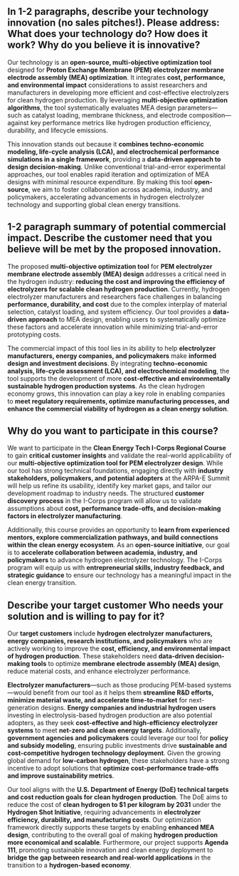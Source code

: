 

In 1-2 paragraphs, describe your technology innovation (no sales pitches!). Please address: What does your technology do? How does it work? Why do you believe it is innovative?
--
Our technology is an **open-source, multi-objective optimization tool** designed for **Proton Exchange Membrane (PEM) electrolyzer membrane electrode assembly (MEA) optimization**. It integrates **cost, performance, and environmental impact** considerations to assist researchers and manufacturers in developing more efficient and cost-effective electrolyzers for clean hydrogen production. By leveraging **multi-objective optimization algorithms**, the tool systematically evaluates MEA design parameters—such as catalyst loading, membrane thickness, and electrode composition—against key performance metrics like hydrogen production efficiency, durability, and lifecycle emissions.

This innovation stands out because it **combines techno-economic modeling, life-cycle analysis (LCA), and electrochemical performance simulations in a single framework**, providing a **data-driven approach to design decision-making**. Unlike conventional trial-and-error experimental approaches, our tool enables rapid iteration and optimization of MEA designs with minimal resource expenditure. By making this tool **open-source**, we aim to foster collaboration across academia, industry, and policymakers, accelerating advancements in hydrogen electrolyzer technology and supporting global clean energy transitions.



1-2 paragraph summary of potential commercial impact. Describe the customer need that you believe will be met by the proposed innovation.
---
The proposed **multi-objective optimization tool** for **PEM electrolyzer membrane electrode assembly (MEA) design** addresses a critical need in the hydrogen industry: **reducing the cost and improving the efficiency of electrolyzers for scalable clean hydrogen production**. Currently, hydrogen electrolyzer manufacturers and researchers face challenges in balancing **performance, durability, and cost** due to the complex interplay of material selection, catalyst loading, and system efficiency. Our tool provides a **data-driven approach** to MEA design, enabling users to systematically optimize these factors and accelerate innovation while minimizing trial-and-error prototyping costs.

The commercial impact of this tool lies in its ability to help **electrolyzer manufacturers, energy companies, and policymakers** make **informed design and investment decisions**. By integrating **techno-economic analysis, life-cycle assessment (LCA), and electrochemical modeling**, the tool supports the development of more **cost-effective and environmentally sustainable hydrogen production systems**. As the clean hydrogen economy grows, this innovation can play a key role in enabling companies to **meet regulatory requirements, optimize manufacturing processes, and enhance the commercial viability of hydrogen as a clean energy solution**.


Why do you want to participate in this course?
--
We want to participate in the **Clean Energy Tech I-Corps Regional Course** to gain **critical customer insights** and validate the real-world applicability of our **multi-objective optimization tool for PEM electrolyzer design**. While our tool has strong technical foundations, engaging directly with **industry stakeholders, policymakers, and potential adopters** at the ARPA-E Summit will help us refine its usability, identify key market gaps, and tailor our development roadmap to industry needs. The structured **customer discovery process** in the I-Corps program will allow us to validate assumptions about **cost, performance trade-offs, and decision-making factors in electrolyzer manufacturing**.

Additionally, this course provides an opportunity to **learn from experienced mentors, explore commercialization pathways, and build connections within the clean energy ecosystem**. As an **open-source initiative**, our goal is to **accelerate collaboration between academia, industry, and policymakers** to advance hydrogen electrolyzer technology. The I-Corps program will equip us with **entrepreneurial skills, industry feedback, and strategic guidance** to ensure our technology has a meaningful impact in the clean energy transition.



Describe your target customer Who needs your solution and is willing to pay for it?
--
Our **target customers** include **hydrogen electrolyzer manufacturers, energy companies, research institutions, and policymakers** who are actively working to improve the **cost, efficiency, and environmental impact of hydrogen production**. These stakeholders need **data-driven decision-making tools** to optimize **membrane electrode assembly (MEA) design**, reduce material costs, and enhance electrolyzer performance.

**Electrolyzer manufacturers**—such as those producing PEM-based systems—would benefit from our tool as it helps them **streamline R&D efforts, minimize material waste, and accelerate time-to-market** for next-generation designs. **Energy companies and industrial hydrogen users** investing in electrolysis-based hydrogen production are also potential adopters, as they seek **cost-effective and high-efficiency electrolyzer systems** to meet **net-zero and clean energy targets**. Additionally, **government agencies and policymakers** could leverage our tool for **policy and subsidy modeling**, ensuring public investments drive **sustainable and cost-competitive hydrogen technology deployment**. Given the growing global demand for **low-carbon hydrogen**, these stakeholders have a strong incentive to adopt solutions that **optimize cost-performance trade-offs and improve sustainability metrics**.

Our tool aligns with the **U.S. Department of Energy (DoE) technical targets and cost reduction goals for clean hydrogen production**. The DoE aims to reduce the cost of **clean hydrogen to $1 per kilogram by 2031** under the **Hydrogen Shot Initiative**, requiring advancements in **electrolyzer efficiency, durability, and manufacturing costs**. Our optimization framework directly supports these targets by enabling **enhanced MEA design**, contributing to the overall goal of making **hydrogen production more economical and scalable**. Furthermore, our project supports **Agenda 111**, promoting sustainable innovation and clean energy deployment to **bridge the gap between research and real-world applications** in the transition to a **hydrogen-based economy**.


